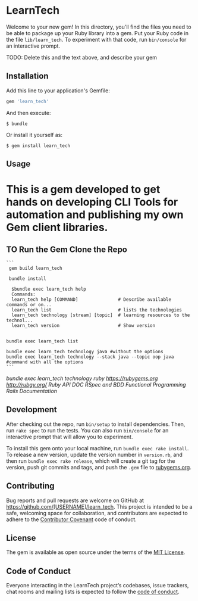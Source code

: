 # LearnTech

Welcome to your new gem! In this directory, you'll find the files you need to be able to package up your Ruby library into a gem. Put your Ruby code in the file `lib/learn_tech`. To experiment with that code, run `bin/console` for an interactive prompt.

TODO: Delete this and the text above, and describe your gem

## Installation

Add this line to your application's Gemfile:

```ruby
gem 'learn_tech'
```

And then execute:

    $ bundle

Or install it yourself as:

    $ gem install learn_tech

## Usage

# This is a gem developed to get hands on developing CLI Tools for automation and publishing my own Gem client libraries.
## TO Run the Gem Clone the Repo
    ```
     gem build learn_tech

     bundle install

      $bundle exec learn_tech help           
      Commands:
      learn_tech help [COMMAND]               # Describe available commands or on...
      learn_tech list                         # lists the technologies
      learn_tech technology [stream] [topic]  # learning resources to the technol...
      learn_tech version                      # Show version


    bundle exec learn_tech list

    bundle exec learn_tech technology java #without the options
    bundle exec learn_tech technology --stack java --topic oop java #command with all the options
    ```
*bundle exec learn_tech technology ruby
https://rubygems.org
http://rubgy.org/
Ruby API DOC
RSpec and BDD
Functional Programming
Rails Documentation*


## Development

After checking out the repo, run `bin/setup` to install dependencies. Then, run `rake spec` to run the tests. You can also run `bin/console` for an interactive prompt that will allow you to experiment.

To install this gem onto your local machine, run `bundle exec rake install`. To release a new version, update the version number in `version.rb`, and then run `bundle exec rake release`, which will create a git tag for the version, push git commits and tags, and push the `.gem` file to [rubygems.org](https://rubygems.org).

## Contributing

Bug reports and pull requests are welcome on GitHub at https://github.com/[USERNAME]/learn_tech. This project is intended to be a safe, welcoming space for collaboration, and contributors are expected to adhere to the [Contributor Covenant](http://contributor-covenant.org) code of conduct.

## License

The gem is available as open source under the terms of the [MIT License](https://opensource.org/licenses/MIT).

## Code of Conduct

Everyone interacting in the LearnTech project’s codebases, issue trackers, chat rooms and mailing lists is expected to follow the [code of conduct](https://github.com/[USERNAME]/learn_tech/blob/master/CODE_OF_CONDUCT.md).
